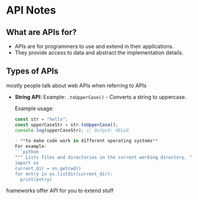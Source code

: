 # API Notes

## What are APIs for?
- APIs are for programmers to use and extend in their applications.
- They provide access to data and abstract the implementation details.

## Types of APIs

mostly people talk about web APIs when referring to APIs
- **String API:** Example: `.toUpperCase()` - Converts a string to uppercase.

  Example usage:
  ```javascript
  const str = "hello";
  const upperCaseStr = str.toUpperCase();
  console.log(upperCaseStr); // Output: HELLO

  - **to make code work in different operating systems**
  For example:
  ```python
  """ Lists files and directories in the current working directory. """
  import os
  current_dir = os.getcwd()
  for entry in os.listdir(current_dir):
    print(entry)

frameworks offer API for you to extend stuff
